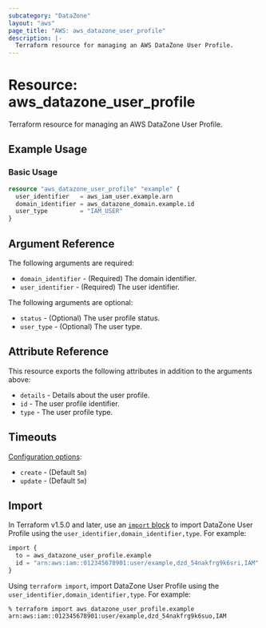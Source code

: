 ```yaml
---
subcategory: "DataZone"
layout: "aws"
page_title: "AWS: aws_datazone_user_profile"
description: |-
  Terraform resource for managing an AWS DataZone User Profile.
---
```


# Resource: aws_datazone_user_profile

Terraform resource for managing an AWS DataZone User Profile.

## Example Usage

### Basic Usage

```terraform
resource "aws_datazone_user_profile" "example" {
  user_identifier   = aws_iam_user.example.arn
  domain_identifier = aws_datazone_domain.example.id
  user_type         = "IAM_USER"
}
```

## Argument Reference

The following arguments are required:

* `domain_identifier` - (Required) The domain identifier.
* `user_identifier` - (Required) The user identifier.

The following arguments are optional:

* `status` - (Optional) The user profile status.
* `user_type` - (Optional) The user type.

## Attribute Reference

This resource exports the following attributes in addition to the arguments above:

* `details` - Details about the user profile.
* `id` - The user profile identifier.
* `type` - The user profile type.


## Timeouts

[Configuration options](https://developer.hashicorp.com/terraform/language/resources/syntax#operation-timeouts):

* `create` - (Default `5m`)
* `update` - (Default `5m`)

## Import

In Terraform v1.5.0 and later, use an [`import` block](https://developer.hashicorp.com/terraform/language/import) to import DataZone User Profile using the `user_identifier,domain_identifier,type`. For example:

```terraform
import {
  to = aws_datazone_user_profile.example
  id = "arn:aws:iam::012345678901:user/example,dzd_54nakfrg9k6sri,IAM"
}
```

Using `terraform import`, import DataZone User Profile using the `user_identifier,domain_identifier,type`. For example:

```console
% terraform import aws_datazone_user_profile.example arn:aws:iam::012345678901:user/example,dzd_54nakfrg9k6suo,IAM
```
